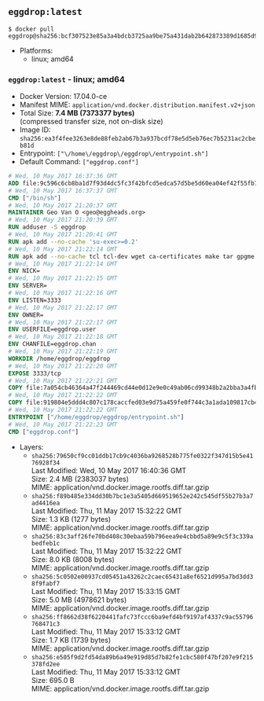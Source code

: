 ## `eggdrop:latest`

```console
$ docker pull eggdrop@sha256:bcf307523e85a3a4bdcb3725aa9be75a431dab2b642873389d1685d90a37c2ed
```

-	Platforms:
	-	linux; amd64

### `eggdrop:latest` - linux; amd64

-	Docker Version: 17.04.0-ce
-	Manifest MIME: `application/vnd.docker.distribution.manifest.v2+json`
-	Total Size: **7.4 MB (7373377 bytes)**  
	(compressed transfer size, not on-disk size)
-	Image ID: `sha256:ea3f4fee3263e8de88feb2ab67b3a937bcdf78e5d5eb76ec7b5231ac2cbeb81d`
-	Entrypoint: `["\/home\/eggdrop\/eggdrop\/entrypoint.sh"]`
-	Default Command: `["eggdrop.conf"]`

```dockerfile
# Wed, 10 May 2017 16:37:36 GMT
ADD file:9c596c6cb8ba1d7f93d4dc5fc3f42bfcd5edca57d5be5d60ea04ef42f55fb7a8 in / 
# Wed, 10 May 2017 16:37:37 GMT
CMD ["/bin/sh"]
# Wed, 10 May 2017 21:20:37 GMT
MAINTAINER Geo Van O <geo@eggheads.org>
# Wed, 10 May 2017 21:20:39 GMT
RUN adduser -S eggdrop
# Wed, 10 May 2017 21:20:41 GMT
RUN apk add --no-cache 'su-exec>=0.2'
# Wed, 10 May 2017 21:22:14 GMT
RUN apk add --no-cache tcl tcl-dev wget ca-certificates make tar gpgme bash build-base openssl openssl-dev  && wget ftp://ftp.eggheads.org/pub/eggdrop/source/1.8/eggdrop-1.8.1.tar.gz   && wget ftp://ftp.eggheads.org/pub/eggdrop/source/1.8/eggdrop-1.8.1.tar.gz.asc   && gpg --keyserver ha.pool.sks-keyservers.net --recv-key E01C240484DE7DBE190FE141E7667DE1D1A39AFF   && gpg --batch --verify eggdrop-1.8.1.tar.gz.asc eggdrop-1.8.1.tar.gz   && rm eggdrop-1.8.1.tar.gz.asc   && tar -zxvf eggdrop-1.8.1.tar.gz   && rm eggdrop-1.8.1.tar.gz   && ( cd eggdrop-1.8.1     && ./configure     && make config     && make     && make install DEST=/home/eggdrop/eggdrop )   && rm -rf eggdrop-1.8.1   && mkdir /home/eggdrop/eggdrop/data   && chown -R eggdrop /home/eggdrop/eggdrop   && apk del tcl-dev wget ca-certificates make tar gpgme build-base openssl-dev
# Wed, 10 May 2017 21:22:14 GMT
ENV NICK=
# Wed, 10 May 2017 21:22:15 GMT
ENV SERVER=
# Wed, 10 May 2017 21:22:16 GMT
ENV LISTEN=3333
# Wed, 10 May 2017 21:22:17 GMT
ENV OWNER=
# Wed, 10 May 2017 21:22:17 GMT
ENV USERFILE=eggdrop.user
# Wed, 10 May 2017 21:22:18 GMT
ENV CHANFILE=eggdrop.chan
# Wed, 10 May 2017 21:22:19 GMT
WORKDIR /home/eggdrop/eggdrop
# Wed, 10 May 2017 21:22:20 GMT
EXPOSE 3333/tcp
# Wed, 10 May 2017 21:22:21 GMT
COPY file:7a054cb46364a47f244469cd44e0d12e9e0c49ab06cd99348b2a2bba3a4fb1c8 in /home/eggdrop/eggdrop 
# Wed, 10 May 2017 21:22:22 GMT
COPY file:919804e5ddd4c807c178caccfed03e9d75a459fe0f744c3a1ada109817cb44ec in /home/eggdrop/eggdrop/scripts/ 
# Wed, 10 May 2017 21:22:22 GMT
ENTRYPOINT ["/home/eggdrop/eggdrop/entrypoint.sh"]
# Wed, 10 May 2017 21:22:23 GMT
CMD ["eggdrop.conf"]
```

-	Layers:
	-	`sha256:79650cf9cc01ddb17cb9c4036ba9268528b775fe0322f347d15b5e4176928f34`  
		Last Modified: Wed, 10 May 2017 16:40:36 GMT  
		Size: 2.4 MB (2383037 bytes)  
		MIME: application/vnd.docker.image.rootfs.diff.tar.gzip
	-	`sha256:f89b485e334dd30b7bc1e3a5405d669519652e242c545df55b27b3a7ad4416ea`  
		Last Modified: Thu, 11 May 2017 15:32:22 GMT  
		Size: 1.3 KB (1277 bytes)  
		MIME: application/vnd.docker.image.rootfs.diff.tar.gzip
	-	`sha256:83c3aff26fe70bd408c30ebaa59b796eea9e4cbbd5a89e9c5f3c339abedfeb1c`  
		Last Modified: Thu, 11 May 2017 15:32:22 GMT  
		Size: 8.0 KB (8008 bytes)  
		MIME: application/vnd.docker.image.rootfs.diff.tar.gzip
	-	`sha256:5c0502e00937cd05451a43262c2caec65431a8ef6521d995a7bd3dd38f9fabf7`  
		Last Modified: Thu, 11 May 2017 15:33:15 GMT  
		Size: 5.0 MB (4978621 bytes)  
		MIME: application/vnd.docker.image.rootfs.diff.tar.gzip
	-	`sha256:ff8662d38f6220441fafc73fccc6ba9efd4bf9197af4337c9ac55796768471c3`  
		Last Modified: Thu, 11 May 2017 15:33:12 GMT  
		Size: 1.7 KB (1739 bytes)  
		MIME: application/vnd.docker.image.rootfs.diff.tar.gzip
	-	`sha256:e505f9d2fd54da89b6a49e919d85d7b82fe1cbc580f47bf207e9f215378fd2ee`  
		Last Modified: Thu, 11 May 2017 15:33:12 GMT  
		Size: 695.0 B  
		MIME: application/vnd.docker.image.rootfs.diff.tar.gzip
